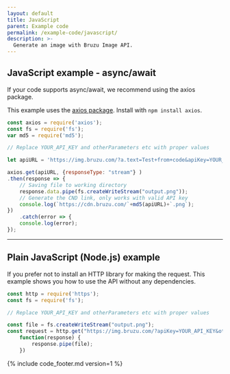 ```yaml
---
layout: default
title: JavaScript
parent: Example code
permalink: /example-code/javascript/
description: >-
  Generate an image with Bruzu Image API.
---
```


## JavaScript example - async/await

If your code supports async/await, we recommend using the axios package.

This example uses the [axios package](https://www.npmjs.com/package/axios). Install with `npm install axios`.

```javascript
const axios = require('axios'); 
const fs = require('fs');
var md5 = require('md5');

// Replace YOUR_API_KEY and otherParameters etc with proper values

let apiURL = 'https://img.bruzu.com/?a.text=Test+from+code&apiKey=YOUR_API_KEY&otherParameters';

axios.get(apiURL, {responseType: "stream"} )  
.then(response => {  
    // Saving file to working directory  
    response.data.pipe(fs.createWriteStream("output.png"));  
    // Generate the CND link, only works with valid API key
    console.log(`https://cdn.bruzu.com/`+md5(apiURL)+`.png`);
})  
    .catch(error => {  
    console.log(error);  
}); 
```

<hr>

## Plain JavaScript \(Node.js\) example

If you prefer not to install an HTTP library for making the request. This example shows you how to use the API without any dependencies.

```javascript
const http = require('https');
const fs = require('fs');

// Replace YOUR_API_KEY and otherParameters etc with proper values

const file = fs.createWriteStream("output.png");
const request = http.get("https://img.bruzu.com/?apiKey=YOUR_API_KEY&otherParameters",
    function(response) {
        response.pipe(file);
    })
```

{% include code_footer.md version=1 %}
